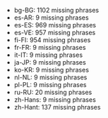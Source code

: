 - bg-BG: 1102 missing phrases
- es-AR: 9 missing phrases
- es-ES: 969 missing phrases
- es-VE: 957 missing phrases
- fi-FI: 954 missing phrases
- fr-FR: 9 missing phrases
- it-IT: 9 missing phrases
- ja-JP: 9 missing phrases
- ko-KR: 9 missing phrases
- nl-NL: 9 missing phrases
- pl-PL: 9 missing phrases
- ru-RU: 20 missing phrases
- zh-Hans: 9 missing phrases
- zh-Hant: 137 missing phrases
